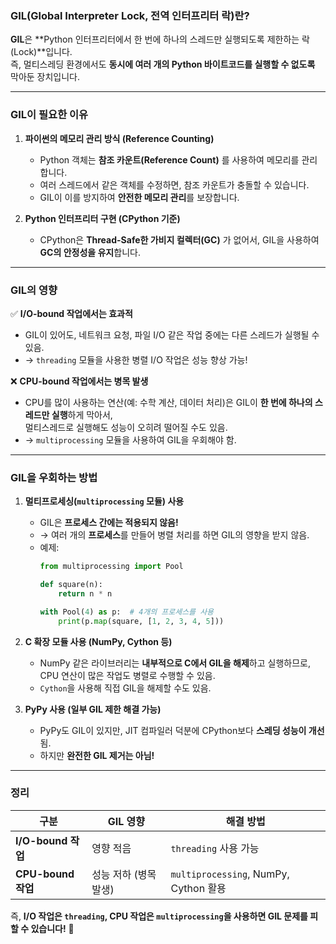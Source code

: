 ### **GIL(Global Interpreter Lock, 전역 인터프리터 락)란?**  
**GIL**은 **Python 인터프리터에서 한 번에 하나의 스레드만 실행되도록 제한하는 락(Lock)**입니다.  
즉, 멀티스레딩 환경에서도 **동시에 여러 개의 Python 바이트코드를 실행할 수 없도록** 막아둔 장치입니다.  

---

### **GIL이 필요한 이유**  
1. **파이썬의 메모리 관리 방식 (Reference Counting)**  
   - Python 객체는 **참조 카운트(Reference Count)** 를 사용하여 메모리를 관리합니다.  
   - 여러 스레드에서 같은 객체를 수정하면, 참조 카운트가 충돌할 수 있습니다.  
   - GIL이 이를 방지하여 **안전한 메모리 관리**를 보장합니다.  

2. **Python 인터프리터 구현 (CPython 기준)**  
   - CPython은 **Thread-Safe한 가비지 컬렉터(GC)** 가 없어서, GIL을 사용하여 **GC의 안정성을 유지**합니다.  

---

### **GIL의 영향**  
✅ **I/O-bound 작업에서는 효과적**  
   - GIL이 있어도, 네트워크 요청, 파일 I/O 같은 작업 중에는 다른 스레드가 실행될 수 있음.  
   - → `threading` 모듈을 사용한 병렬 I/O 작업은 성능 향상 가능!  

❌ **CPU-bound 작업에서는 병목 발생**  
   - CPU를 많이 사용하는 연산(예: 수학 계산, 데이터 처리)은 GIL이 **한 번에 하나의 스레드만 실행**하게 막아서,  
     멀티스레드로 실행해도 성능이 오히려 떨어질 수도 있음.  
   - → `multiprocessing` 모듈을 사용하여 GIL을 우회해야 함.  

---

### **GIL을 우회하는 방법**
1. **멀티프로세싱(`multiprocessing` 모듈) 사용**  
   - GIL은 **프로세스 간에는 적용되지 않음!**  
   - → 여러 개의 **프로세스**를 만들어 병렬 처리를 하면 GIL의 영향을 받지 않음.  
   - 예제:
     ```python
     from multiprocessing import Pool

     def square(n):
         return n * n

     with Pool(4) as p:  # 4개의 프로세스를 사용
         print(p.map(square, [1, 2, 3, 4, 5]))
     ```
   
2. **C 확장 모듈 사용 (NumPy, Cython 등)**  
   - NumPy 같은 라이브러리는 **내부적으로 C에서 GIL을 해제**하고 실행하므로,  
     CPU 연산이 많은 작업도 병렬로 수행할 수 있음.  
   - `Cython`을 사용해 직접 GIL을 해제할 수도 있음.  

3. **PyPy 사용 (일부 GIL 제한 해결 가능)**  
   - PyPy도 GIL이 있지만, JIT 컴파일러 덕분에 CPython보다 **스레딩 성능이 개선**됨.  
   - 하지만 **완전한 GIL 제거는 아님!**  

---

### **정리**
| 구분 | GIL 영향 | 해결 방법 |
|------|---------|----------|
| **I/O-bound 작업** | 영향 적음 | `threading` 사용 가능 |
| **CPU-bound 작업** | 성능 저하 (병목 발생) | `multiprocessing`, NumPy, Cython 활용 |

즉, **I/O 작업은 `threading`, CPU 작업은 `multiprocessing`을 사용하면 GIL 문제를 피할 수 있습니다!** 🚀